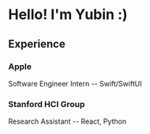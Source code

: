 # Hello! I'm Yubin :)

## Experience
### Apple
Software Engineer Intern -- Swift/SwiftUI

### Stanford HCI Group 
Research Assistant -- React, Python 


